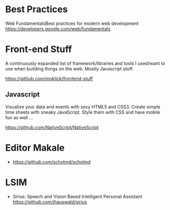 # Best Practices

Web FundamentalsBest practices for modern web development
<https://developers.google.com/web/fundamentals>

# Front-end Stuff

A continuously expanded list of framework/libraries and tools I used/want to use when building things on the web. Mostly Javascript stuff.

<https://github.com/moklick/frontend-stuff>

## Javascript

Visualize your data and events with sexy HTML5 and CSS3. Create simple time sheets with sneaky JavaScript. Style them with CSS and have mobile fun as well …

<https://github.com/NativeScript/NativeScript>

# Editor Makale

- https://github.com/scholmd/scholmd

# LSIM

- Sirius: Speech and Vision Based Intelligent Personal Assistant https://github.com/jhauswald/sirius
